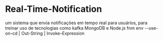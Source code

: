 # Real-Time-Notification
um sistema que envia notificações em tempo real para usuários, para treinar uso de tecnologias como kafka MongoDB e Node.js
 fnm env --use-on-cd | Out-String | Invoke-Expression